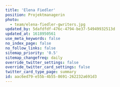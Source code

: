 ```yaml
---
title: 'Elena Fiedler'
position: Projektmanagerin
photo:
  - team/elena-fiedler-gwriters.jpg
updated_by: 5dafdfdf-476c-4794-be37-54949932513d
updated_at: 1618950561
use_meta_keywords: false
no_index_page: false
no_follow_links: false
sitemap_priority: '0.5'
sitemap_changefreq: daily
override_twitter_settings: false
override_twitter_card_settings: false
twitter_card_type_page: summary
id: aac6ed79-e55b-4b55-8691-262232a691d3
---
```

